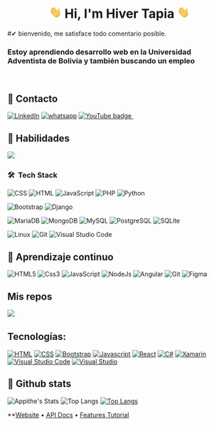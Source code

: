 <p align="center"><h1 align="center"> <img src="https://raw.githubusercontent.com/ABSphreak/ABSphreak/master/gifs/Hi.gif" width="28px" alt="Hand GIF" /> Hi, I'm Hiver Tapia <img src="https://raw.githubusercontent.com/ABSphreak/ABSphreak/master/gifs/Hi.gif" width="28px" alt="Hand GIF" /> </h1></p>
#✔ bienvenido, me satisface todo comentario posible.

<h3>Estoy aprendiendo desarrollo web en la  Universidad Adventista de Bolivia y también buscando un empleo</h3>
<br/>

## 📲 Contacto

[![LinkedIn](https://img.shields.io/badge/LinkedIn-007ACC.svg?style=for-the-badge&logo=LinkedIn&logoColor=white)](https://www.linkedin.com/in/hiver-tapia-dominguez-94bb61237/)
[![whatsapp](https://img.shields.io/badge/whatsapp-00F00.svg?style=for-the-badge&logo=whatsapp&logoColor=black)](https://wa.me/59172330319)
  <a href="https://www.youtube.com/@hivertapiadominguez9712">
    <img src="https://img.shields.io/badge/YouTube-red?style=for-the-badge&logo=youtube&logoColor=white" alt="YouTube badge" />
  </a>&nbsp;&nbsp;
## 🦾 Habilidades
![](https://i.imgur.com/waxVImv.png)
### 🛠 &nbsp;Tech Stack

  ![CSS](https://img.shields.io/badge/CSS3-1572B6?style=for-the-badge&logo=css3&logoColor=white)
  ![HTML](https://img.shields.io/badge/HTML5-E34F26?style=for-the-badge&logo=html5&logoColor=white)
  ![JavaScript](https://img.shields.io/badge/JavaScript-323330?style=for-the-badge&logo=javascript&logoColor=F7DF1E)
  ![PHP](https://img.shields.io/badge/PHP-777BB4?style=for-the-badge&logo=php&logoColor=white)
  ![Python](https://img.shields.io/badge/Python-FFD43B?style=for-the-badge&logo=python&logoColor=blue)

  ![Bootstrap](https://img.shields.io/badge/Bootstrap-563D7C?style=for-the-badge&logo=bootstrap&logoColor=white)
  ![Django](https://img.shields.io/badge/Django-092E20?style=for-the-badge&logo=django&logoColor=green)
  
  ![MariaDB](https://img.shields.io/badge/MariaDB-003545?style=for-the-badge&logo=mariadb&logoColor=white)
  ![MongoDB](https://img.shields.io/badge/MongoDB-4EA94B?style=for-the-badge&logo=mongodb&logoColor=white)
  ![MySQL](https://img.shields.io/badge/MySQL-005C84?style=for-the-badge&logo=mysql&logoColor=white)
  ![PostgreSQL](https://img.shields.io/badge/PostgreSQL-316192?style=for-the-badge&logo=postgresql&logoColor=white)
  ![SQLite](https://img.shields.io/badge/SQLite-07405E?style=for-the-badge&logo=sqlite&logoColor=white)

  ![Linux](https://img.shields.io/badge/Linux-FCC624?style=for-the-badge&logo=linux&logoColor=black)
  ![Git](https://img.shields.io/badge/GIT-E44C30?style=for-the-badge&logo=git&logoColor=white)
  ![Visual Studio Code](https://img.shields.io/badge/Visual_Studio_Code-0078D4?style=for-the-badge&logo=visual%20studio%20code&logoColor=white)


## 🌱 Aprendizaje continuo

![HTML5](https://img.shields.io/badge/HTML5-E34F26.svg?style=for-the-badge&logo=HTML5&logoColor=white)
![Css3](https://img.shields.io/badge/Css3-1572B6.svg?style=for-the-badge&logo=Css3&logoColor=white)
![JavaScript](https://img.shields.io/badge/javascript-F7DF1E.svg?style=for-the-badge&logo=javascript&logoColor=black)
![NodeJs](https://img.shields.io/badge/NodeJs-43853d.svg?style=for-the-badge&logo=node.js&logoColor=white)
![Angular](https://img.shields.io/badge/Angular-45b8d8.svg?style=for-the-badge&logo=Angular&logoColor=white)
![Git](https://img.shields.io/badge/Git-F05032.svg?style=for-the-badge&logo=Git&logoColor=black)
![Figma](https://img.shields.io/badge/Figma-F24E1E.svg?style=for-the-badge&logo=Figma&logoColor=white)

## Mis repos
![](https://i.imgur.com/waxVImv.png)

## Tecnologías:
[![HTML](https://img.shields.io/badge/HTML-239120?style=for-the-badge&logo=html5&logoColor=white)]()
[![CSS](https://img.shields.io/badge/CSS3-1572B6?style=for-the-badge&logo=css3&logoColor=white)]()
[![Bootstrap](https://img.shields.io/badge/Bootstrap-563D7C?style=for-the-badge&logo=bootstrap&logoColor=white)]()
[![Javascript](https://img.shields.io/badge/JavaScript-F7DF1E?style=for-the-badge&logo=javascript&logoColor=black)]()
[![React](https://img.shields.io/badge/React-20232A?style=for-the-badge&logo=react&logoColor=61DAFB)]()
[![C#](https://img.shields.io/badge/.NET-5C2D91?style=for-the-badge&logo=.net&logoColor=white)]()
[![Xamarin](https://img.shields.io/badge/Xamarin-3498DB?style=for-the-badge&logo=xamarin&logoColor=white)]()
[![Visual Studio Code](https://img.shields.io/badge/Visual_Studio_Code-0078D4?style=for-the-badge&logo=visual%20studio%20code&logoColor=white)]()
[![Visual Studio](https://img.shields.io/badge/Visual_Studio-5C2D91?style=for-the-badge&logo=visual%20studio&logoColor=white)]()

## 👀 Github stats

![Appithe's Stats](https://github-readme-stats.vercel.app/api?username=tapiaht&show_icons=true&theme=onedark)
![Top Langs](https://github-readme-stats.vercel.app/api/top-langs/?username=tapiaht&layout=compact&theme=onedark)
[![Top Langs](https://github-readme-stats.vercel.app/api/top-langs/?username=tapiaht&show_icons=true&theme=city_lights)](https://github.com/anuraghazra/github-readme-stats)

**[Website](https://www.solidjs.com/) • [API Docs](https://www.solidjs.com/docs/latest/api) • [Features Tutorial](https://www.solidjs.com/tutorial/introduction_basics)
